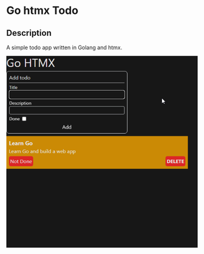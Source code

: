 
# Go htmx Todo

## Description

A simple todo app written in Golang and htmx.

![Project demo](https://github.com/tsorak/go-htmx-todo/blob/master/showcase.gif)
